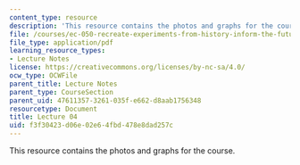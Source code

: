 ```yaml
---
content_type: resource
description: 'This resource contains the photos and graphs for the course. '
file: /courses/ec-050-recreate-experiments-from-history-inform-the-future-from-the-past-galileo-january-iap-2010/f3f30423d06e02e64fbd478e8dad257c_MITEC_050IAP10_lec04.pdf
file_type: application/pdf
learning_resource_types:
- Lecture Notes
license: https://creativecommons.org/licenses/by-nc-sa/4.0/
ocw_type: OCWFile
parent_title: Lecture Notes
parent_type: CourseSection
parent_uid: 47611357-3261-035f-e662-d8aab1756348
resourcetype: Document
title: Lecture 04
uid: f3f30423-d06e-02e6-4fbd-478e8dad257c
---
```

This resource contains the photos and graphs for the course. 